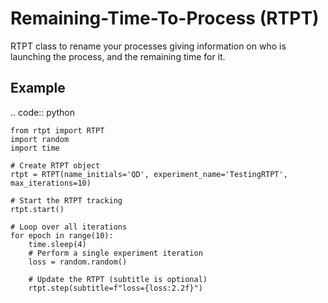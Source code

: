 # Remaining-Time-To-Process (RTPT)
RTPT class to rename your processes giving information on who is launching the process, and the remaining time for it.

## Example

.. code:: python

    from rtpt import RTPT
    import random
    import time
    
    # Create RTPT object
    rtpt = RTPT(name_initials='QD', experiment_name='TestingRTPT', max_iterations=10)
    
    # Start the RTPT tracking
    rtpt.start()
    
    # Loop over all iterations
    for epoch in range(10):
        time.sleep(4)
        # Perform a single experiment iteration
        loss = random.random()
         
        # Update the RTPT (subtitle is optional)
        rtpt.step(subtitle=f"loss={loss:2.2f}")
